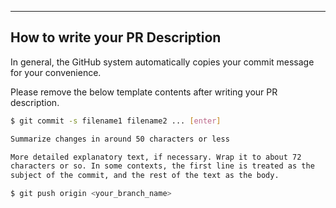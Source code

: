 
---
## How to write your PR Description

In general, the GitHub system automatically copies your commit message for your convenience.

Please remove the below template contents after writing your PR description.
```bash
$ git commit -s filename1 filename2 ... [enter]

Summarize changes in around 50 characters or less

More detailed explanatory text, if necessary. Wrap it to about 72
characters or so. In some contexts, the first line is treated as the
subject of the commit, and the rest of the text as the body.

$ git push origin <your_branch_name>
```
